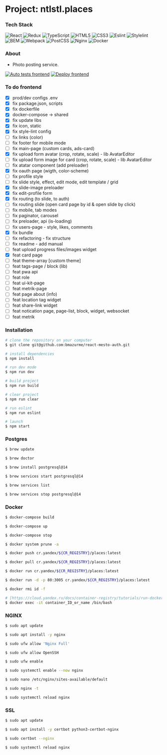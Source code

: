 # Project: ntlstl.places
### Tech Stack
![React](https://img.shields.io/badge/-React-black?style=flat-square&logo=react)
![Redux](https://img.shields.io/badge/-Redux-black?style=flat-square&logo=redux)
![TypeScript](https://img.shields.io/badge/-TypeScript-black?style=flat-square&logo=typescript)
![HTML5](https://img.shields.io/badge/-HTML5-black?style=flat-square&logo=html5&logoColor=white)
![CSS3](https://img.shields.io/badge/-CSS3-black?style=flat-square&logo=css3)
![Eslint](https://img.shields.io/badge/-Eslint-black?style=flat-square&logo=eslint)
![Stylelint](https://img.shields.io/badge/-Stylelint-black?style=flat-square&logo=stylelint)
![BEM](https://img.shields.io/badge/-BEM-black?style=flat-square&logo=bem)
![Webpack](https://img.shields.io/badge/-Webpack-black?style=flat-square&logo=webpack)
![PostCSS](https://img.shields.io/badge/-PostCSS-black?style=flat-square&logo=postcss)
![Nginx](https://img.shields.io/badge/-Nginx-black?style=flat-square&logo=nginx)
![Docker](https://img.shields.io/badge/-Docker-black?style=flat-square&logo=docker)

### About
* Photo posting service.

[![Auto tests frontend](https://github.com/bmazurme/ntlstl.mesto/actions/workflows/frontend.js.yml/badge.svg)](https://github.com/bmazurme/ntlstl.mesto/actions/workflows/frontend.js.yml)
[![Deploy frontend](https://github.com/bmazurme/ntlstl.mesto/actions/workflows/deploy.frontend.yml/badge.svg)](https://github.com/bmazurme/ntlstl.mesto/actions/workflows/deploy.frontend.yml)

### To do frontend
- [X] prod/dev configs .env
- [X] fix package.json, scripts
- [X] fix dockerfile
- [X] docker-compose -> shared
- [X] fix update libs
- [X] fix icon, static
- [X] fix style-lint config
- [ ] fix links (color)
- [ ] fix footer for mobile mode
- [ ] fix main-page (custom cards, ads-card)
- [X] fix upload form avatar (crop, rotate, scale) - lib AvatarEditor
- [ ] fix upload form image for card (crop, rotate, scale) - lib AvatarEditor
- [ ] fix atatar component (add preloader)
- [X] fix oauth page (wigth, color-scheme)
- [ ] fix profile style
- [ ] fix slide style, effect, edit mode, edit template / grid
- [X] fix slide-image preloader
- [X] fix edit-profile form
- [X] fix routing (to slide, to auth)
- [ ] fix routing slide (open card page by id & open slide by click) 
- [ ] fix mobile, tab modes
- [ ] fix paginator, carousel
- [ ] fix preloader, api (is-loading)
- [ ] fix users-page - style, likes, comments
- [X] fix bundle
- [ ] fix refactoring - fix structure
- [ ] fix readme - add manual
- [ ] feat upload progress files/images widget
- [X] feat card page
- [ ] feat theme-array [custom theme]
- [ ] feat tags-page / block (lib)
- [ ] feat pwa api
- [ ] feat role
- [ ] feat ui-kit-page
- [ ] feat metrik-page
- [ ] feat page about (info)
- [ ] feat location tag widget
- [ ] feat share-link widget
- [ ] feat notication page, page-list, block, widget, websocket
- [ ] feat metrik

### Installation
```bash
# clone the repository on your computer
$ git clone git@github.com:bmazurme/react-mesto-auth.git

# install dependencies
$ npm install

# run dev mode
$ npm run dev

# build project
$ npm run build

# clear project
$ npm run clear

# run eslint
$ npm run eslint

# launch
$ npm start
```

### Postgres

```bash
$ brew update

$ brew doctor

$ brew install postgresql@14

$ brew services start postgresql@14

$ brew services list

$ brew services stop postgresql@14
```

### Docker

```bash
$ docker-compose build

$ docker-compose up

$ docker-compose stop

$ docker system prune -a

$ docker push cr.yandex/${CR_REGISTRY}/places:latest

$ docker pull cr.yandex/${CR_REGISTRY}/places:latest

$ docker run cr.yandex/${CR_REGISTRY}/places:latest

$ docker run -d -p 80:3005 cr.yandex/${CR_REGISTRY}/places:latest

$ docker rmi id -f

# [https://cloud.yandex.ru/docs/container-registry/tutorials/run-docker-on-vm#before-begin](https://cloud.yandex.ru/docs/container-registry/tutorials/run-docker-on-vm#before-begin)
$ docker exec -it container_ID_or_name /bin/bash

```

### NGINX

```bash
$ sudo apt update

$ sudo apt install -y nginx

$ sudo ufw allow 'Nginx Full'

$ sudo ufw allow OpenSSH

$ sudo ufw enable

$ sudo systemctl enable --now nginx

$ sudo nano /etc/nginx/sites-available/default

$ sudo nginx -t

$ sudo systemctl reload nginx
```

### SSL

```bash
$ sudo apt update

$ sudo apt install -y certbot python3-certbot-nginx

$ sudo certbot --nginx

$ sudo systemctl reload nginx
```

